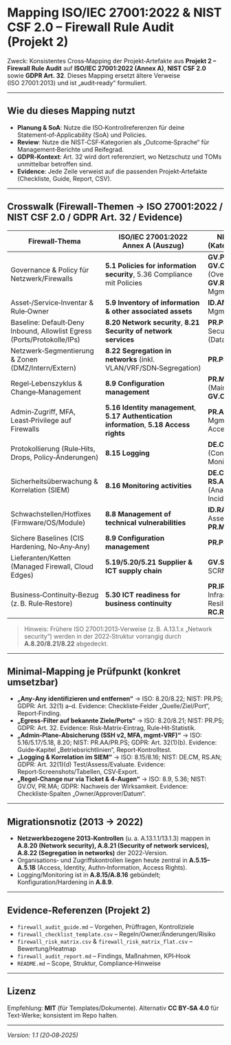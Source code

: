 # Mapping ISO/IEC 27001:2022 & NIST CSF 2.0 – Firewall Rule Audit (Projekt 2)

Zweck: Konsistentes Cross‑Mapping der Projekt‑Artefakte aus **Projekt 2 – Firewall Rule Audit** auf **ISO/IEC 27001:2022 (Annex A)**, **NIST CSF 2.0** sowie **GDPR Art. 32**. Dieses Mapping ersetzt ältere Verweise (ISO 27001:2013) und ist „audit‑ready“ formuliert.

---

## Wie du dieses Mapping nutzt
- **Planung & SoA**: Nutze die ISO‑Kontrollreferenzen für deine Statement‑of‑Applicability (SoA) und Policies.
- **Review**: Nutze die NIST‑CSF‑Kategorien als „Outcome‑Sprache“ für Management‑Berichte und Reifegrad.
- **GDPR‑Kontext**: Art. 32 wird dort referenziert, wo Netzschutz und TOMs unmittelbar betroffen sind.
- **Evidence**: Jede Zeile verweist auf die passenden Projekt‑Artefakte (Checkliste, Guide, Report, CSV).

---

## Crosswalk (Firewall‑Themen → ISO 27001:2022 / NIST CSF 2.0 / GDPR Art. 32 / Evidence)

| Firewall‑Thema | ISO/IEC 27001:2022 Annex A (Auszug) | NIST CSF 2.0 (Kategorie‑Ebene) | GDPR Art. 32 Bezug | Evidence in Projekt 2 |
|---|---|---|---|---|
| Governance & Policy für Netzwerk/Firewalls | **5.1 Policies for information security**, 5.36 Compliance mit Policies | **GV.PO** (Policy), **GV.OV** (Oversight), **GV.RM** (Risk Mgmt) | „angemessenes Schutzniveau“, risikobasiert, regelmäßige Überprüfung | `README.md`, `firewall_audit_guide.md` |
| Asset‑/Service‑Inventar & Rule‑Owner | **5.9 Inventory of information & other associated assets** | **ID.AM** (Asset Mgmt) | „Stand der Technik“, „Kontext & Zwecke“ | `firewall_checklist_template.csv` |
| Baseline: Default‑Deny Inbound, Allowlist Egress (Ports/Protokolle/IPs) | **8.20 Network security**, **8.21 Security of network services** | **PR.PS** (Platform Security), **PR.DS** (Data Security) | Vertraulichkeit/Integrität/Verfügbarkeit (CIA) | `firewall_audit_guide.md`, `firewall_risk_matrix.csv` |
| Netzwerk‑Segmentierung & Zonen (DMZ/Intern/Extern) | **8.22 Segregation in networks** (inkl. VLAN/VRF/SDN‑Segregation) | **PR.PS** | „geeignete Maßnahmen“ zur Eingrenzung von Risiken | `firewall_audit_guide.md`, Diagramm optional |
| Regel‑Lebenszyklus & Change‑Management | **8.9 Configuration management** | **PR.MA** (Maintenance), **GV.OV** | Wirksamkeit der TOMs, regelmäßige Tests | `firewall_checklist_template.csv` (Change‑Felder), `firewall_audit_report.md` |
| Admin‑Zugriff, MFA, Least‑Privilege auf Firewalls | **5.16 Identity management**, **5.17 Authentication information**, **5.18 Access rights** | **PR.AA** (Identity Mgmt, Authn & Access) | Zugriffskontrolle als TOM | `firewall_audit_guide.md` |
| Protokollierung (Rule‑Hits, Drops, Policy‑Änderungen) | **8.15 Logging** | **DE.CM** (Continuous Monitoring) | Nachweis/Beweisführung, Integrität von Logs | `firewall_audit_guide.md`, `firewall_audit_report.md` |
| Sicherheitsüberwachung & Korrelation (SIEM) | **8.16 Monitoring activities** | **DE.CM**, **RS.AN/RS.MA** (Analyse & Incident Mgmt) | Erkennung/Behandlung von Sicherheitsvorfällen | `firewall_audit_guide.md`, `firewall_risk_matrix_flat.csv` |
| Schwachstellen/Hotfixes (Firmware/OS/Module) | **8.8 Management of technical vulnerabilities** | **ID.RA** (Risk Assessment), **PR.MA** | „Stand der Technik“ bei Patches | `firewall_checklist_template.csv` |
| Sichere Baselines (CIS Hardening, No‑Any‑Any) | **8.9 Configuration management** | **PR.PS** | „angemessene Maßnahmen“ | `firewall_audit_guide.md`, `firewall_audit_report.md` |
| Lieferanten/Ketten (Managed Firewall, Cloud Edges) | **5.19/5.20/5.21 Supplier & ICT supply chain** | **GV.SC** (Cyber SCRM) | vertragliche/organisatorische TOMs | `README.md` |
| Business‑Continuity‑Bezug (z. B. Rule‑Restore) | **5.30 ICT readiness for business continuity** | **PR.IR** (Tech Infrastructure Resilience), **RC.RP/RC.CO** | Verfügbarkeit & Wiederherstellung | `firewall_audit_report.md` |

> Hinweis: Frühere ISO 27001:2013‑Verweise (z. B. A.13.1.x „Network security“) werden in der 2022‑Struktur vorrangig durch **A.8.20/8.21/8.22** abgedeckt.  

---

## Minimal‑Mapping je Prüfpunkt (konkret umsetzbar)

- **„Any‑Any identifizieren und entfernen“** → ISO: 8.20/8.22; NIST: PR.PS; GDPR: Art. 32(1) a–d. Evidence: Checkliste‑Felder „Quelle/Ziel/Port“, Report‑Finding.  
- **„Egress‑Filter auf bekannte Ziele/Ports“** → ISO: 8.20/8.21; NIST: PR.PS; GDPR: Art. 32. Evidence: Risk‑Matrix‑Eintrag, Rule‑Hit‑Statistik.  
- **„Admin‑Plane‑Absicherung (SSH v2, MFA, mgmt‑VRF)“** → ISO: 5.16/5.17/5.18, 8.20; NIST: PR.AA/PR.PS; GDPR: Art. 32(1)(b). Evidence: Guide‑Kapitel „Betriebsrichtlinien“, Report‑Kontrolltest.  
- **„Logging & Korrelation im SIEM“** → ISO: 8.15/8.16; NIST: DE.CM, RS.AN; GDPR: Art. 32(1)(d) Test/Assess/Evaluate. Evidence: Report‑Screenshots/Tabellen, CSV‑Export.  
- **„Regel‑Change nur via Ticket & 4‑Augen“** → ISO: 8.9, 5.36; NIST: GV.OV, PR.MA; GDPR: Nachweis der Wirksamkeit. Evidence: Checkliste‑Spalten „Owner/Approver/Datum“.  

---

## Migrationsnotiz (2013 → 2022)
- **Netzwerkbezogene 2013‑Kontrollen** (u. a. A.13.1.1/13.1.3) mappen in **A.8.20 (Network security), A.8.21 (Security of network services), A.8.22 (Segregation in networks)** der 2022‑Version.  
- Organisations‑ und Zugriffskontrollen liegen heute zentral in **A.5.15–A.5.18** (Access, Identity, Authn‑Information, Access Rights).  
- Logging/Monitoring ist in **A.8.15/A.8.16** gebündelt; Konfiguration/Hardening in **A.8.9**.

---

## Evidence‑Referenzen (Projekt 2)

- `firewall_audit_guide.md` – Vorgehen, Prüffragen, Kontrollziele  
- `firewall_checklist_template.csv` – Regeln/Owner/Änderungen/Risiko  
- `firewall_risk_matrix.csv` & `firewall_risk_matrix_flat.csv` – Bewertung/Heatmap  
- `firewall_audit_report.md` – Findings, Maßnahmen, KPI‑Hook  
- `README.md` – Scope, Struktur, Compliance‑Hinweise

---

## Lizenz
Empfehlung: **MIT** (für Templates/Dokumente). Alternativ **CC BY‑SA 4.0** für Text‑Werke; konsistent im Repo halten.

---

*Version: 1.1 (20‑08‑2025)*
